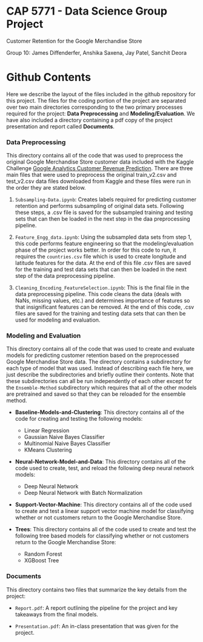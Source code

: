 # CAP 5771 - Data Science Group Project

Customer Retention for the Google Merchandise Store

Group 10: James Diffenderfer, Anshika Saxena, Jay Patel, Sanchit Deora

# Github Contents

Here we describe the layout of the files included in the github repository for this project. The files for the coding portion of the project are separated over two main directories corresponding to the two primary processes required for the project: **Data Preprocessing** and **Modeling/Evaluation**. We have also included a directory containing a pdf copy of the project presentation and report called **Documents**.

### Data Preprocessing

This directory contains all of the code that was used to preprocess the original Google Merchandise Store customer data included with the Kaggle Challenge [Google Analytics Customer Revenue Prediction](https://www.kaggle.com/c/ga-customer-revenue-prediction/data). There are three main files that were used to preprocess the original train_v2.csv and test_v2.csv data files downloaded from Kaggle and these files were run in the order they are stated below.

1. `Subsampling-Data.ipynb`: Creates labels required for predicting customer retention and performs subsampling of original data sets. Following these steps, a .csv file is saved for the subsampled training and testing sets that can then be loaded in the next step in the daa preprocessing pipeline.

2. `Feature_Engg_data.ipynb`: Using the subsampled data sets from step 1, this code performs feature engineering so that the modeling/evaluation phase of the project works better. In order for this code to run, it requires the `countries.csv` file which is used to create longitude and latitude features for the data. At the end of this file .csv files are saved for the training and test data sets that can then be loaded in the next step of the data preprocessing pipeline.

3. `Cleaning_Encoding_FeatureSelection.ipynb`: This is the final file in the data preprocessing pipeline. This code cleans the data (deals with NaNs, missing values, etc.) and determines importance of features so that insignificant features can be removed. At the end of this code, .csv files are saved for the training and testing data sets that can then be used for modeling and evaluation.

### Modeling and Evaluation

This directory contains all of the code that was used to create and evaluate models for predicting customer retention based on the preprocessed Google Merchandise Store data. The directory contains a subdirectory for each type of model that was used. Instead of describing each file here, we just describe the subdirectories and briefly outline their contents. Note that these subdirectories can all be run independently of each other except for the `Ensemble-Method` subdirectory which requires that all of the other models are pretrained and saved so that they can be reloaded for the ensemble method.

* **Baseline-Models-and-Clustering**: This directory contains all of the code for creating and testing the following models:

  * Linear Regression
  * Gaussian Naive Bayes Classifier
  * Multinomial Naive Bayes Classifier
  * KMeans Clustering


* **Neural-Network-Model-and-Data**: This directory contains all of the code used to create, test, and reload the following deep neural network models:

  * Deep Neural Network
  * Deep Neural Network with Batch Normalization


* **Support-Vector-Machine**: This directory contains all of the code used to create and test a linear support vector machine model for classifying whether or not customers return to the Google Merchandise Store.

* **Trees**: This directory contains all of the code used to create and test the following tree based models for classifying whether or not customers return to the Google Merchandise Store:

  * Random Forest
  * XGBoost Tree

### Documents

This directory contains two files that summarize the key details from the project:

* `Report.pdf`: A report outlining the pipeline for the project and key takeaways from the final models.

* `Presentation.pdf`: An in-class presentation that was given for the project.
